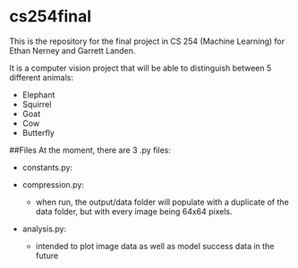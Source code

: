# cs254final

This is the repository for the final project in CS 254 (Machine Learning) for Ethan Nerney and Garrett Landen.

It is a computer vision project that will be able to distinguish between 5 different animals:
- Elephant
- Squirrel
- Goat
- Cow
- Butterfly



##Files
At the moment, there are 3 .py files:   
- constants.py:
- compression.py:
    - when run, the output/data folder will populate with a duplicate of the data folder, but with every image being 64x64 pixels.
    
- analysis.py: 
    - intended to plot image data as well as model success data in the future